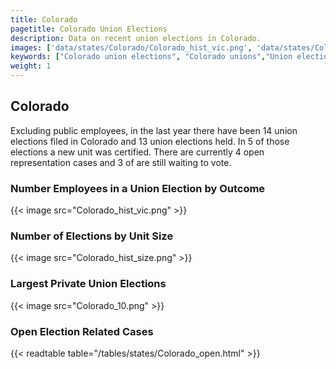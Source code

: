 ```yaml
---
title: Colorado
pagetitle: Colorado Union Elections
description: Data on recent union elections in Colorado.
images: ['data/states/Colorado/Colorado_hist_vic.png', 'data/states/Colorado/Colorado_hist_size.png', 'data/states/Colorado/Colorado_10.png']
keywords: ["Colorado union elections", "Colorado unions","Union elections"]
weight: 1
---
```

##  Colorado

Excluding public employees, in the last year there have been 14 union elections filed in Colorado and 13 union elections held. In 5 of those elections a new unit was certified. There are currently 4 open representation cases and 3 of are still waiting to vote.

### Number Employees in a Union Election by Outcome
{{< image src="Colorado_hist_vic.png" >}}

### Number of Elections by Unit Size
{{< image src="Colorado_hist_size.png" >}}

### Largest Private Union Elections
{{< image src="Colorado_10.png" >}}

### Open Election Related Cases
{{< readtable table="/tables/states/Colorado_open.html" >}}

